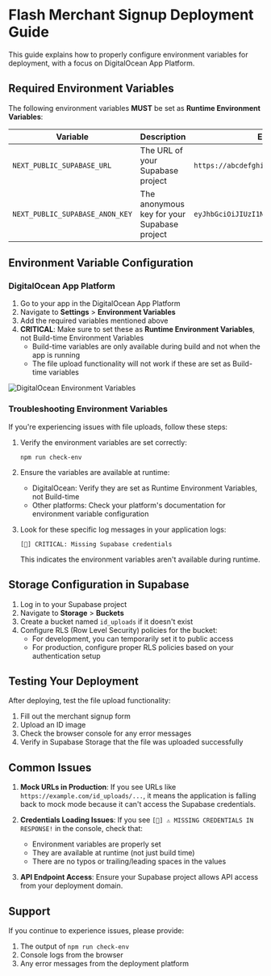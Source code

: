 # Flash Merchant Signup Deployment Guide

This guide explains how to properly configure environment variables for deployment, with a focus on DigitalOcean App Platform.

## Required Environment Variables

The following environment variables **MUST** be set as **Runtime Environment Variables**:

| Variable                        | Description                                 | Example                                   |
| ------------------------------- | ------------------------------------------- | ----------------------------------------- |
| `NEXT_PUBLIC_SUPABASE_URL`      | The URL of your Supabase project            | `https://abcdefghijklm.supabase.co`       |
| `NEXT_PUBLIC_SUPABASE_ANON_KEY` | The anonymous key for your Supabase project | `eyJhbGciOiJIUzI1NiIsInR5cCI6IkpXVCJ9...` |

## Environment Variable Configuration

### DigitalOcean App Platform

1. Go to your app in the DigitalOcean App Platform
2. Navigate to **Settings** > **Environment Variables**
3. Add the required variables mentioned above
4. **CRITICAL**: Make sure to set these as **Runtime Environment Variables**, not Build-time Environment Variables
   - Build-time variables are only available during build and not when the app is running
   - The file upload functionality will not work if these are set as Build-time variables

![DigitalOcean Environment Variables](/docs/images/do-env-vars.png)

### Troubleshooting Environment Variables

If you're experiencing issues with file uploads, follow these steps:

1. Verify the environment variables are set correctly:

   ```
   npm run check-env
   ```

2. Ensure the variables are available at runtime:

   - DigitalOcean: Verify they are set as Runtime Environment Variables, not Build-time
   - Other platforms: Check your platform's documentation for environment variable configuration

3. Look for these specific log messages in your application logs:
   ```
   [🔑] CRITICAL: Missing Supabase credentials
   ```
   This indicates the environment variables aren't available during runtime.

## Storage Configuration in Supabase

1. Log in to your Supabase project
2. Navigate to **Storage** > **Buckets**
3. Create a bucket named `id_uploads` if it doesn't exist
4. Configure RLS (Row Level Security) policies for the bucket:
   - For development, you can temporarily set it to public access
   - For production, configure proper RLS policies based on your authentication setup

## Testing Your Deployment

After deploying, test the file upload functionality:

1. Fill out the merchant signup form
2. Upload an ID image
3. Check the browser console for any error messages
4. Verify in Supabase Storage that the file was uploaded successfully

## Common Issues

1. **Mock URLs in Production**: If you see URLs like `https://example.com/id_uploads/...`, it means the application is falling back to mock mode because it can't access the Supabase credentials.

2. **Credentials Loading Issues**: If you see `[🔑] ⚠️ MISSING CREDENTIALS IN RESPONSE!` in the console, check that:

   - Environment variables are properly set
   - They are available at runtime (not just build time)
   - There are no typos or trailing/leading spaces in the values

3. **API Endpoint Access**: Ensure your Supabase project allows API access from your deployment domain.

## Support

If you continue to experience issues, please provide:

1. The output of `npm run check-env`
2. Console logs from the browser
3. Any error messages from the deployment platform
